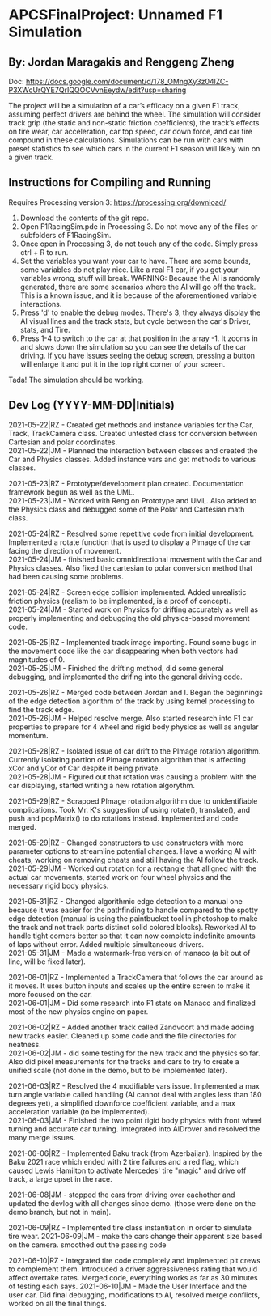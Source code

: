 # APCSFinalProject: Unnamed F1 Simulation
## By: Jordan Maragakis and Renggeng Zheng
Doc: https://docs.google.com/document/d/178_OMngXy3z04lZC-P3XWcUrQYE7QrIQQOCVvnEeydw/edit?usp=sharing

The project will be a simulation of a car’s efficacy on a given F1 track, assuming perfect drivers are behind the wheel. The simulation will consider track grip (the static and non-static friction coefficients), the track’s effects on tire wear, car acceleration, car top speed, car down force, and car tire compound in these calculations. Simulations can be run with cars with preset statistics to see which cars in the current F1 season will likely win on a given track.

## Instructions for Compiling and Running
Requires Processing version 3: https://processing.org/download/

1. Download the contents of the git repo.
2. Open F1RacingSim.pde in Processing 3. Do not move any of the files or subfolders of F1RacingSim.
3. Once open in Processing 3, do not touch any of the code. Simply press ctrl + R to run.
4. Set the variables you want your car to have. There are some bounds, some variables do not play nice. Like a real F1 car, if you get your variables wrong, stuff will break. WARNING: Because the AI is randomly generated, there are some scenarios where the AI will go off the track. This is a known issue, and it is because of the aforementioned variable interactions.
5. Press 'd' to enable the debug modes. There's 3, they always display the AI visual lines and the track stats, but cycle between the car's Driver, stats, and Tire.
6. Press 1-4 to switch to the car at that position in the array -1. It zooms in and slows down the simulation so you can see the details of the car driving. If you have issues seeing the debug screen, pressing a button will enlarge it and put it in the top right corner of your screen.

Tada! The simulation should be working.

## Dev Log (YYYY-MM-DD|Initials)
2021-05-22|RZ - Created get methods and instance variables for the Car, Track, TrackCamera class. Created untested class for conversion between Cartesian and polar coordinates.\
2021-05-22|JM - Planned the interaction between classes and created the Car and Physics classes. Added instance vars and get methods to various classes.

2021-05-23|RZ - Prototype/development plan created. Documentation framework begun as well as the UML.\
2021-05-23|JM - Worked with Reng on Prototype and UML. Also added to the Physics class and debugged some of the Polar and Cartesian math class.

2021-05-24|RZ - Resolved some repetitive code from initial development. Implemented a rotate function that is used to display a PImage of the car facing the direction of movement.\
2021-05-24|JM - finished basic omnidirectional movement with the Car and Physics classes. Also fixed the cartesian to polar conversion method that had been causing some problems.

2021-05-24|RZ - Screen edge collision implemented. Added unrealistic friction physics (realism to be implemented, is a proof of concept).\
2021-05-24|JM - Started work on Physics for drifting accurately as well as properly implementing and debugging the old physics-based movement code.

2021-05-25|RZ - Implemented track image importing. Found some bugs in the movement code like the car disappearing when both vectors had magnitudes of 0.\
2021-05-25|JM - Finished the drifting method, did some general debugging, and implemented the drifing into the general driving code.

2021-05-26|RZ - Merged code between Jordan and I. Began the beginnings of the edge detection algorithm of the track by using kernel processing to find the track edge.\
2021-05-26|JM - Helped resolve merge. Also started research into F1 car properties to prepare for 4 wheel and rigid body physics as well as angular momentum.

2021-05-28|RZ - Isolated issue of car drift to the PImage rotation algorithm. Currently isolating portion of PImage rotation algorithm that is affecting xCor and yCor of Car despite it being private.\
2021-05-28|JM - Figured out that rotation was causing a problem with the car displaying, started writing a new rotation algorythm.

2021-05-29|RZ - Scrapped PImage rotation algorithm due to unidentifiable complications. Took Mr. K's suggestion of using rotate(), translate(), and push and popMatrix() to do rotations instead. Implemented and code merged.

2021-05-29|RZ - Changed constructors to use constructors with more parameter options to streamline potential changes. Have a working AI with cheats, working on removing cheats and still having the AI follow the track.\
2021-05-29|JM - Worked out rotation for a rectangle that alligned with the actual car movements, started work on four wheel physics and the necessary rigid body physics.

2021-05-31|RZ - Changed algorithmic edge detection to a manual one because it was easier for the pathfinding to handle compared to the spotty edge detection (manual is using the paintbucket tool in photoshop to make the track and not track parts distinct solid colored blocks). Reworked AI to handle tight corners better so that it can now complete indefinite amounts of laps without error. Added multiple simultaneous drivers.\
2021-05-31|JM - Made a watermark-free version of manaco (a bit out of line, will be fixed later).

2021-06-01|RZ - Implemented a TrackCamera that follows the car around as it moves. It uses button inputs and scales up the entire screen to make it more focused on the car.\
2021-06-01|JM - Did some research into F1 stats on Manaco and finalized most of the new physics engine on paper.

2021-06-02|RZ - Added another track called Zandvoort and made adding new tracks easier. Cleaned up some code and the file directories for neatness.\
2021-06-02|JM - did some testing for the new track and the physics so far. Also did pixel measurements for the tracks and cars to try to create a unified scale (not done in the demo, but to be implemented later).

2021-06-03|RZ - Resolved the 4 modifiable vars issue. Implemented a max turn angle variable called handling (AI cannot deal with angles less than 180 degrees yet), a simplified downforce coefficient variable, and a max acceleration variable (to be implemented).\
2021-06-03|JM - Finished the two point rigid body physics with front wheel turning and accurate car turning. Imtegrated into AIDrover and resolved the many merge issues.

2021-06-06|RZ - Implemented Baku track (from Azerbaijan). Inspired by the Baku 2021 race which ended with 2 tire failures and a red flag, which caused Lewis Hamilton to activate Mercedes' tire "magic" and drive off track, a large upset in the race.

2021-06-08|JM - stopped the cars from driving over eachother and updated the devlog with all changes since demo. (those were done on the demo branch, but not in main).

2021-06-09|RZ - Implemented tire class instantiation in order to simulate tire wear.
2021-06-09|JM - make the cars change their apparent size based on the camera. smoothed out the passing code

2021-06-10|RZ - Integrated tire code completely and implenented pit crews to complement them. Introduced a driver aggressiveness rating that would affect overtake rates. Merged code, everything works as far as 30 minutes of testing each says.
2021-06-10|JM - Made the User Interface and the user car. Did final debugging, modifications to AI, resolved merge conflicts, worked on all the final things.
